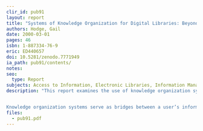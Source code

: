 ```yaml
---
clir_id: pub91
layout: report
title: "Systems of Knowledge Organization for Digital Libraries: Beyond Traditional Authority Files"
authors: Hodge, Gail
date: 2000-03-01
pages: 46
isbn: 1-887334-76-9
eric: ED440657
doi: 10.5281/zenodo.7771949
ia_path: pub91/contents/
notes:
seo:
  type: Report
subjects: Access to Information, Electronic Libraries, Information Management, Information Storage, Information Systems, Library Collection Development
description: "This report examines the use of knowledge organization systems-schemes for organizing information and facilitating knowledge management-in a digital environment.


Knowledge organization systems serve as bridges between a user’s information needs and the material in a collection. Examples of such systems include term lists, such as dictionaries; classification schemes, such as Library of Congress Subject Headings; and relationship lists, such as thesauri. These and other types of knowledge organization systems, which vary in complexity, structure, and function, can improve the organization of digital libraries and facilitate access to their content."
files:
  - pub91.pdf
---
```

